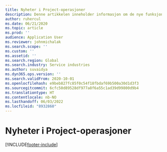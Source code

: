 ```yaml
---
title: Nyheter i Project-operasjoner
description: Denne artikkelen inneholder informasjon om de nye funksjonene og funksjonaliteten i Microsoft Dynamics 365 Project Operations.
author: ruhercul
ms.date: 06/21/2020
ms.topic: article
ms.prod: ''
audience: Application User
ms.reviewer: johnmichalak
ms.search.scope: ''
ms.custom: ''
ms.assetid: ''
ms.search.region: Global
ms.search.industry: Service industries
ms.author: suvaidya
ms.dyn365.ops.version: ''
ms.search.validFrom: 2020-10-01
ms.openlocfilehash: e9beb827fc85f0c54f18fbdaf69b500a30d1d3f3
ms.sourcegitcommit: 6cfc50d89528df977a8f6a55c1ad39d99800d9b4
ms.translationtype: HT
ms.contentlocale: nb-NO
ms.lasthandoff: 06/03/2022
ms.locfileid: "8932860"
---
```

# <a name="whats-new-in-project-operations"></a>Nyheter i Project-operasjoner


[!INCLUDE[footer-include](../includes/footer-banner.md)]